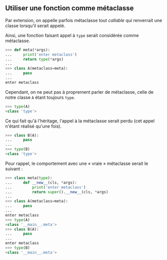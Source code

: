 ## Utiliser une fonction comme métaclasse

Par extension, on appelle parfois métaclasse tout *callable* qui renverrait une classe lorsqu'il serait appelé.

Ainsi, une fonction faisant appel à `type` serait considérée comme métaclasse.

```python
>>> def meta(*args):
...     print('enter metaclass')
...     return type(*args)
...
>>> class A(metaclass=meta):
...     pass
...
enter metaclass
```

Cependant, on ne peut pas à proprement parler de métaclasse, celle de notre classe `A` étant toujours `type`.

```python
>>> type(A)
<class 'type'>
```

Ce qui fait qu'à l'héritage, l'appel à la métaclasse serait perdu (cet appel n'étant réalisé qu'une fois).

```python
>>> class B(A):
...     pass
...
>>> type(B)
<class 'type'>
```

Pour rappel, le comportement avec une « vraie » métaclasse serait le suivant :

```python
>>> class meta(type):
...     def __new__(cls, *args):
...         print('enter metaclass')
...         return super().__new__(cls, *args)
...
>>> class A(metaclass=meta):
...     pass
...
enter metaclass
>>> type(A)
<class '__main__.meta'>
>>> class B(A):
...     pass
...
enter metaclass
>>> type(B)
<class '__main__.meta'>
```
